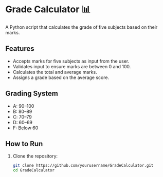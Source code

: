 # Grade Calculator 📊

A Python script that calculates the grade of five subjects based on their marks.

## Features
- Accepts marks for five subjects as input from the user.
- Validates input to ensure marks are between 0 and 100.
- Calculates the total and average marks.
- Assigns a grade based on the average score.

## Grading System
- A: 90–100
- B: 80–89
- C: 70–79
- D: 60–69
- F: Below 60

## How to Run
1. Clone the repository:
   ```bash
   git clone https://github.com/yourusername/GradeCalculator.git
   cd GradeCalculator